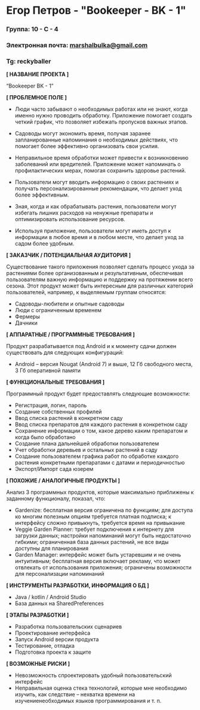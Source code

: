# Егор Петров - "Bookeeper - BK - 1"

### Группа: 10 - С - 4
### Электронная почта: marshalbulka@gmail.com
### Tg: reckyballer


**[ НАЗВАНИЕ ПРОЕКТА ]**

“Bookeeper BK - 1”

**[ ПРОБЛЕМНОЕ ПОЛЕ ]**

* Люди часто забывают о необходимых работах или не знают, когда именно нужно проводить обработку. Приложение помогает создать четкий график, что позволяет избежать пропусков важных этапов.
     
* Садоводы могут экономить время, получая заранее запланированные напоминания о необходимых действиях, что помогает более эффективно организовать свои усилия.
     
* Неправильное время обработки может привести к возникновению заболеваний или вредителей. Приложение может напоминать о профилактических мерах, помогая сохранить здоровье растений.

* Пользователи могут вводить информацию о своих растениях и получать персонализированные рекомендации, что делает уход более эффективным.
     
* Зная, когда и как обрабатывать растения, пользователи могут избегать лишних расходов на ненужные препараты и оптимизировать использование ресурсов.
     
* Используя приложение, пользователи могут иметь доступ к информации в любое время и в любом месте, что делает уход за садом более удобным.

**[ ЗАКАЗЧИК / ПОТЕНЦИАЛЬНАЯ АУДИТОРИЯ ]**

Существование такого приложения позволяет сделать процесс ухода за растениями более организованным и результативным, обеспечивая пользователям важную информацию и поддержку на протяжении всего сезона. Этот продукт может быть интересным для различных категорий пользователей, например, к выделяемым группам относятся:

* Садоводы-любители и опытные садоводы
* Люди с ограниченным временем
* Фермеры
* Дачники

**[ АППАРАТНЫЕ / ПРОГРАММНЫЕ ТРЕБОВАНИЯ ]** 

Продукт разрабатывается под Android и к моменту сдачи должен существовать для следующих конфигураций:

* Android – версия Nougat (Android 7) и выше, 12 Гб свободного места, 3 Гб оперативной памяти
  
**[ ФУНКЦИОНАЛЬНЫЕ ТРЕБОВАНИЯ ]**

Программный продукт будет предоставлять следующие возможности:
* Регистрация, логин, пароль
* Создание собственных профилей 
* Ввод списка растений в конкретном саду
* Ввод списка препаратов для каждого растения в конкретном саду
* Сохранение информации о том, какое дерево каким препаратом и когда было обработано
* Создание плана дальнейшей обработки пользователем
* Учет обработки деревьев и остальных растений в саду
* Создание пользователем графика работ по обработке каждого растения конкретными препаратами с датами и периодичностью
* Экспорт/Импорт сада юзерем

**[ ПОХОЖИЕ / АНАЛОГИЧНЫЕ ПРОДУКТЫ ]**

Анализ 3 программных продуктов, которые максимально приближены к заданному функционалу, показал, что:

* Gardenize: бесплатная версия ограничена по функциям; для доступа ко многим полезным опциям требуется платная подписка; к интерфейсу сложно привыкнуть, требуется время на привыкание
*	Veggie Garden Planner: требует подключения к интернету для загрузки данных; настройки напоминаний могут быть недостаточно гибкими; ограниченная база данных растений, не все виды доступны для планирования
* Garden Manager: интерфейс может быть устаревшим и не очень интуитивным; бесплатная версия включает рекламу, что может отвлекать от использования приложения; ограничены возможности для персонализации напоминаний
 
**[ ИНСТРУМЕНТЫ РАЗРАБОТКИ, ИНФОРМАЦИЯ О БД ]**

*	Java / kotlin / Android Studio
*    База данных на SharedPreferences

**[ ЭТАПЫ РАЗРАБОТКИ ]**

*	Разработка пользовательских сценариев
*	Проектирование интерфейса
*	Запуск Android версии продукта
*	Тестирование, отладка
*	Подготовка проекта к защите

**[ ВОЗМОЖНЫЕ РИСКИ ]**

*	Невозможность спроектировать удобный пользовательский интерфейс 
*	Неправильная оценка стека технологий, которые мне необходимо изучить, как следствие – нехватка времени на изучениенеобходимых языков программирования и т. п.
